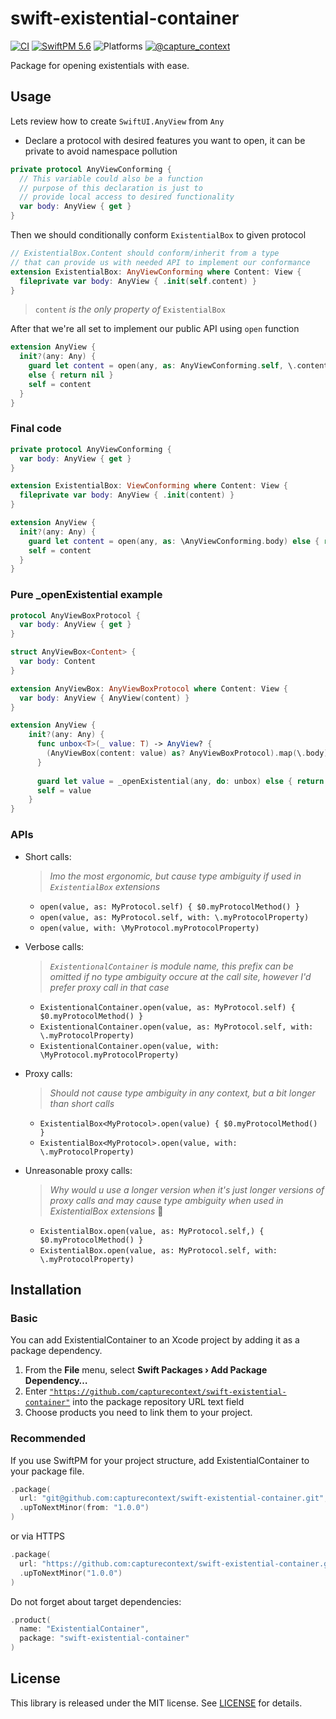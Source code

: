 # swift-existential-container

[![CI](https://github.com/CaptureContext/swift-existential-container/actions/workflows/ci.yml/badge.svg)](https://github.com/CaptureContext/swift-existential-container/actions/workflows/ci.yml) [![SwiftPM 5.6](https://img.shields.io/badge/swiftpm-6.0-ED523F.svg?style=flat)](https://swift.org/download/) ![Platforms](https://img.shields.io/badge/platforms-all-ED523F.svg?style=flat) [![@capture_context](https://img.shields.io/badge/contact-@capture__context-1DA1F2.svg?style=flat&logo=twitter)](https://twitter.com/capture_context) 

Package for opening existentials with ease.

## Usage

Lets review how to create `SwiftUI.AnyView` from `Any`

- Declare a protocol with desired features you want to open, it can be private to avoid namespace pollution

```swift
private protocol AnyViewConforming {
  // This variable could also be a function
  // purpose of this declaration is just to
  // provide local access to desired functionality
  var body: AnyView { get }
}
```

Then we should conditionally conform `ExistentialBox` to given protocol

```swift
// ExistentialBox.Content should conform/inherit from a type
// that can provide us with needed API to implement our conformance
extension ExistentialBox: AnyViewConforming where Content: View {
  fileprivate var body: AnyView { .init(self.content) }
}
```

> `content` _is the only property of_ `ExistentialBox`

After that we're all set to implement our public API using `open` function

```swift
extension AnyView {
  init?(any: Any) {
    guard let content = open(any, as: AnyViewConforming.self, \.content)
    else { return nil }
    self = content
  }
}
```

### Final code

```swift
private protocol AnyViewConforming {
  var body: AnyView { get }
}

extension ExistentialBox: ViewConforming where Content: View {
  fileprivate var body: AnyView { .init(content) }
}

extension AnyView {
  init?(any: Any) {
    guard let content = open(any, as: \AnyViewConforming.body) else { return nil }
    self = content
  }
}
```

### Pure _openExistential example

```swift
protocol AnyViewBoxProtocol {
  var body: AnyView { get }
}

struct AnyViewBox<Content> {
  var body: Content
}

extension AnyViewBox: AnyViewBoxProtocol where Content: View {
  var body: AnyView { AnyView(content) }
}

extension AnyView {
    init?(any: Any) {
      func unbox<T>(_ value: T) -> AnyView? { 
        (AnyViewBox(content: value) as? AnyViewBoxProtocol).map(\.body)
      }
      
      guard let value = _openExistential(any, do: unbox) else { return nil}
      self = value
    }
}
```


### APIs

- Short calls:
  
  > _Imo the most ergonomic, but cause type ambiguity if used in `ExistentialBox` extensions_
  
  - `open(value, as: MyProtocol.self) { $0.myProtocolMethod() }`
  - `open(value, as: MyProtocol.self, with: \.myProtocolProperty)`
  - `open(value, with: \MyProtocol.myProtocolProperty)`
- Verbose calls:
  > _`ExistentionalContainer` is module name, this prefix can be omitted if no type ambiguity occure at the call site, however I'd prefer proxy call in that case_
  - `ExistentionalContainer.open(value, as: MyProtocol.self) { $0.myProtocolMethod() }`
  - `ExistentionalContainer.open(value, as: MyProtocol.self, with: \.myProtocolProperty)`
  - `ExistentionalContainer.open(value, with: \MyProtocol.myProtocolProperty)`
- Proxy calls:

  > _Should not cause type ambiguity in any context, but a bit longer than short calls_

  - `ExistentialBox<MyProtocol>.open(value) { $0.myProtocolMethod() }`
  - `ExistentialBox<MyProtocol>.open(value, with: \.myProtocolProperty)`
- Unreasonable proxy calls:
  > _Why would u use a longer version when it's just longer versions of proxy calls and may cause type ambiguity when used in ExistentialBox extensions_ 🤪
  - `ExistentialBox.open(value, as: MyProtocol.self,) { $0.myProtocolMethod() }`
  - `ExistentialBox.open(value, as: MyProtocol.self, with: \.myProtocolProperty)`

## Installation

### Basic

You can add ExistentialContainer to an Xcode project by adding it as a package dependency.

1. From the **File** menu, select **Swift Packages › Add Package Dependency…**
2. Enter [`"https://github.com/capturecontext/swift-existential-container"`](https://github.com/capturecontext/swift-existential-container) into the package repository URL text field
3. Choose products you need to link them to your project.

### Recommended

If you use SwiftPM for your project structure, add ExistentialContainer to your package file. 

```swift
.package(
  url: "git@github.com:capturecontext/swift-existential-container.git", 
  .upToNextMinor(from: "1.0.0")
)
```

or via HTTPS

```swift
.package(
  url: "https://github.com:capturecontext/swift-existential-container.git", 
  .upToNextMinor("1.0.0")
)
```

Do not forget about target dependencies:

```swift
.product(
  name: "ExistentialContainer", 
  package: "swift-existential-container"
)
```

## License

This library is released under the MIT license. See [LICENSE](./LICENSE) for details.
